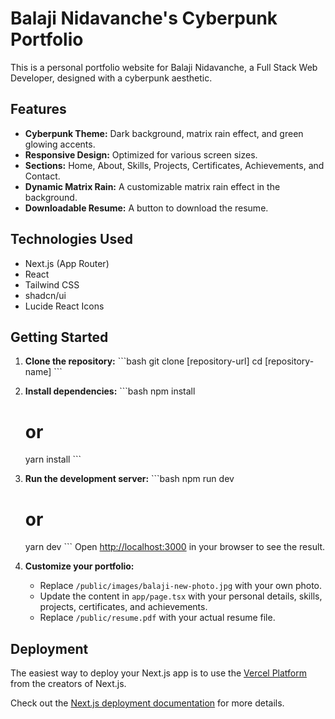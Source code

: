 # Balaji Nidavanche's Cyberpunk Portfolio

This is a personal portfolio website for Balaji Nidavanche, a Full Stack Web Developer, designed with a cyberpunk aesthetic.

## Features

-   **Cyberpunk Theme:** Dark background, matrix rain effect, and green glowing accents.
-   **Responsive Design:** Optimized for various screen sizes.
-   **Sections:** Home, About, Skills, Projects, Certificates, Achievements, and Contact.
-   **Dynamic Matrix Rain:** A customizable matrix rain effect in the background.
-   **Downloadable Resume:** A button to download the resume.

## Technologies Used

-   Next.js (App Router)
-   React
-   Tailwind CSS
-   shadcn/ui
-   Lucide React Icons

## Getting Started

1.  **Clone the repository:**
    \`\`\`bash
    git clone [repository-url]
    cd [repository-name]
    \`\`\`
2.  **Install dependencies:**
    \`\`\`bash
    npm install
    # or
    yarn install
    \`\`\`
3.  **Run the development server:**
    \`\`\`bash
    npm run dev
    # or
    yarn dev
    \`\`\`
    Open [http://localhost:3000](http://localhost:3000) in your browser to see the result.

4.  **Customize your portfolio:**
    -   Replace `/public/images/balaji-new-photo.jpg` with your own photo.
    -   Update the content in `app/page.tsx` with your personal details, skills, projects, certificates, and achievements.
    -   Replace `/public/resume.pdf` with your actual resume file.

## Deployment

The easiest way to deploy your Next.js app is to use the [Vercel Platform](https://vercel.com/new?utm_medium=default-template&filter=next.js&utm_source=create-next-app&utm_campaign=create-next-app-button) from the creators of Next.js.

Check out the [Next.js deployment documentation](https://nextjs.org/docs/deployment) for more details.
